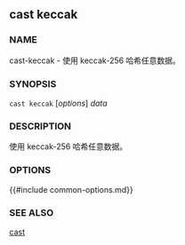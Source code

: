 ## cast keccak

### NAME

cast-keccak - 使用 keccak-256 哈希任意数据。

### SYNOPSIS

``cast keccak`` [*options*] *data*

### DESCRIPTION

使用 keccak-256 哈希任意数据。

### OPTIONS

{{#include common-options.md}}

### SEE ALSO

[cast](./cast.md)
